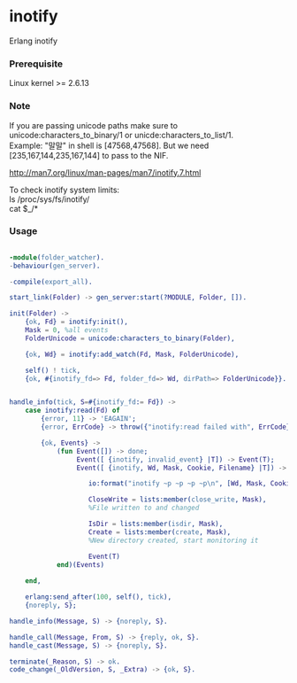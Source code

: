 # inotify
Erlang inotify  

### Prerequisite
Linux kernel >= 2.6.13  

### Note
If you are passing unicode paths make sure to unicode:characters_to_binary/1 or
unicde:characters_to_list/1.  
Example: "말말" in shell is [47568,47568]. But we need [235,167,144,235,167,144]
to pass to the NIF.

http://man7.org/linux/man-pages/man7/inotify.7.html  
  
To check inotify system limits:  
ls /proc/sys/fs/inotify/  
cat $_/*  

### Usage
```erlang

-module(folder_watcher).
-behaviour(gen_server).

-compile(export_all).

start_link(Folder) -> gen_server:start(?MODULE, Folder, []).

init(Folder) ->
    {ok, Fd} = inotify:init(),
    Mask = 0, %all events
    FolderUnicode = unicode:characters_to_binary(Folder),

    {ok, Wd} = inotify:add_watch(Fd, Mask, FolderUnicode),

    self() ! tick,
    {ok, #{inotify_fd=> Fd, folder_fd=> Wd, dirPath=> FolderUnicode}}.


handle_info(tick, S=#{inotify_fd:= Fd}) ->
    case inotify:read(Fd) of
        {error, 11} -> 'EAGAIN';
        {error, ErrCode} -> throw({"inotify:read failed with", ErrCode});

        {ok, Events} ->
            (fun Event([]) -> done;
                 Event([ {inotify, invalid_event} |T]) -> Event(T);
                 Event([ {inotify, Wd, Mask, Cookie, Filename} |T]) ->

                    io:format("inotify ~p ~p ~p ~p\n", [Wd, Mask, Cookie, Filename]),

                    CloseWrite = lists:member(close_write, Mask),
                    %File written to and changed

                    IsDir = lists:member(isdir, Mask),
                    Create = lists:member(create, Mask),
                    %New directory created, start monitoring it

                    Event(T)
            end)(Events)
            
    end,

    erlang:send_after(100, self(), tick),
    {noreply, S};

handle_info(Message, S) -> {noreply, S}.

handle_call(Message, From, S) -> {reply, ok, S}.
handle_cast(Message, S) -> {noreply, S}.

terminate(_Reason, S) -> ok.
code_change(_OldVersion, S, _Extra) -> {ok, S}. 

```
